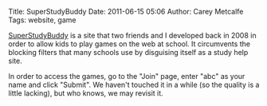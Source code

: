 Title: SuperStudyBuddy
Date: 2011-06-15 05:06
Author: Carey Metcalfe
Tags: website, game

[SuperStudyBuddy][] is a site that two friends and I developed back
in 2008 in order to allow kids to play games on the web at school.
It circumvents the blocking filters that many schools use by disguising
itself as a study help site.

In order to access the games, go to the "Join" page, enter "abc" as your
name and click "Submit". We haven't touched it in a while (so the quality
is a little lacking), but who knows, we may revisit it.

  [SuperStudyBuddy]: http://www.superstudybuddy.com/
